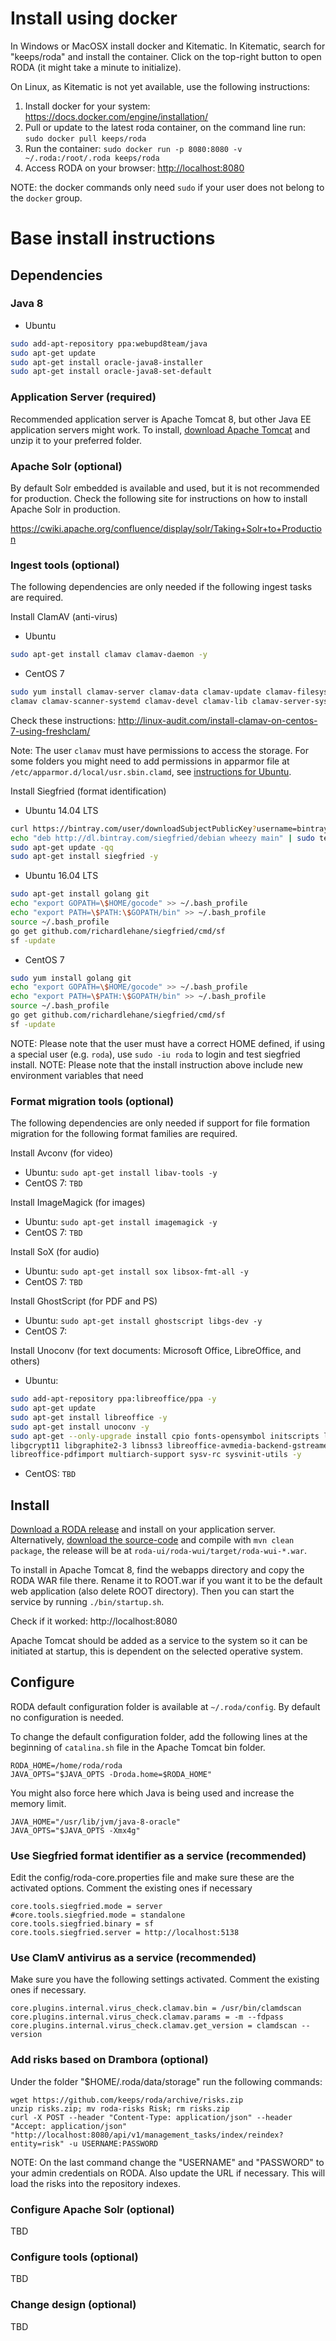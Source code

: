 # Install using docker

In Windows or MacOSX install docker and Kitematic. In Kitematic, search for "keeps/roda" and install the container. Click on the top-right button to open RODA (it might take a minute to initialize).

On Linux, as Kitematic is not yet available, use the following instructions:

1. Install docker for your system: https://docs.docker.com/engine/installation/
2. Pull or update to the latest roda container, on the command line run:  `sudo docker pull keeps/roda`
3. Run the container: `sudo docker run -p 8080:8080 -v ~/.roda:/root/.roda keeps/roda`
4. Access RODA on your browser: [http://localhost:8080](http://localhost:8080)

NOTE: the docker commands only need `sudo` if your user does not belong to the `docker` group.

# Base install instructions

## Dependencies


### Java 8

* Ubuntu
```bash
sudo add-apt-repository ppa:webupd8team/java
sudo apt-get update
sudo apt-get install oracle-java8-installer
sudo apt-get install oracle-java8-set-default
```

### Application Server (required)
Recommended application server is Apache Tomcat 8, but other Java EE application servers might work.
To install, [download Apache Tomcat](http://tomcat.apache.org/) and unzip it to your preferred folder.

### Apache Solr (optional)

By default Solr embedded is available and used, but it is not recommended for production.
Check the following site for instructions on how to install Apache Solr in production.

https://cwiki.apache.org/confluence/display/solr/Taking+Solr+to+Production


### Ingest tools (optional)
The following dependencies are only needed if the following ingest tasks are required.

Install ClamAV (anti-virus)
* Ubuntu
```bash
sudo apt-get install clamav clamav-daemon -y
```
* CentOS 7
```bash
sudo yum install clamav-server clamav-data clamav-update clamav-filesystem \
clamav clamav-scanner-systemd clamav-devel clamav-lib clamav-server-systemd
```
Check these instructions: http://linux-audit.com/install-clamav-on-centos-7-using-freshclam/

Note: The user `clamav` must have permissions to access the storage. For some folders you might need to add permissions in apparmor file  at `/etc/apparmor.d/local/usr.sbin.clamd`, see [instructions for Ubuntu](https://help.ubuntu.com/community/AppArmor#Profile_customization).

Install Siegfried (format identification)
* Ubuntu 14.04 LTS
```bash
curl https://bintray.com/user/downloadSubjectPublicKey?username=bintray | sudo apt-key add -
echo "deb http://dl.bintray.com/siegfried/debian wheezy main" | sudo tee -a /etc/apt/sources.list
sudo apt-get update -qq
sudo apt-get install siegfried -y
```

* Ubuntu 16.04 LTS
```bash
sudo apt-get install golang git
echo "export GOPATH=\$HOME/gocode" >> ~/.bash_profile
echo "export PATH=\$PATH:\$GOPATH/bin" >> ~/.bash_profile
source ~/.bash_profile
go get github.com/richardlehane/siegfried/cmd/sf
sf -update
```

* CentOS 7
```bash
sudo yum install golang git
echo "export GOPATH=\$HOME/gocode" >> ~/.bash_profile
echo "export PATH=\$PATH:\$GOPATH/bin" >> ~/.bash_profile
source ~/.bash_profile
go get github.com/richardlehane/siegfried/cmd/sf
sf -update
```

NOTE: Please note that the user must have a correct HOME defined, if using a special user (e.g. `roda`), use `sudo -iu roda` to login and test siegfried install.
NOTE: Please note that the install instruction above include new environment variables that need

### Format migration tools (optional)
The following dependencies are only needed if support for file formation migration for the following format families are required.

Install Avconv (for video)
- Ubuntu: `sudo apt-get install libav-tools -y`
- CentOS 7: `TBD`

Install ImageMagick (for images)
- Ubuntu: `sudo apt-get install imagemagick -y`
- CentOS 7: `TBD`

Install SoX (for audio)
- Ubuntu: `sudo apt-get install sox libsox-fmt-all -y`
- CentOS 7: `TBD`

Install GhostScript (for PDF and PS)
- Ubuntu: `sudo apt-get install ghostscript libgs-dev -y`
- CentOS 7:

Install Unoconv (for text documents: Microsoft Office, LibreOffice, and others)
* Ubuntu:
```bash
sudo add-apt-repository ppa:libreoffice/ppa -y
sudo apt-get update
sudo apt-get install libreoffice -y
sudo apt-get install unoconv -y
sudo apt-get --only-upgrade install cpio fonts-opensymbol initscripts libc6 \
libgcrypt11 libgraphite2-3 libnss3 libreoffice-avmedia-backend-gstreamer \
libreoffice-pdfimport multiarch-support sysv-rc sysvinit-utils -y
```
* CentOS: `TBD`

## Install

[Download a RODA release](https://github.com/keeps/roda/releases) and install on your application server. Alternatively, [download the source-code](https://github.com/keeps/roda) and compile with `mvn clean package`, the release will be at `roda-ui/roda-wui/target/roda-wui-*.war`.

To install in Apache Tomcat 8, find the webapps directory and copy the RODA WAR file there. Rename it to ROOT.war if you want it to be the default web application (also delete ROOT directory).
Then you can start the service by running `./bin/startup.sh`.

Check if it worked: http://localhost:8080

Apache Tomcat should be added as a service to the system so it can be initiated at startup, this is dependent on the selected operative system.

## Configure

RODA default configuration folder is available at `~/.roda/config`.
By default no configuration is needed.

To change the default configuration folder, add the following lines at the beginning of `catalina.sh` file in the Apache Tomcat bin folder.

```
RODA_HOME=/home/roda/roda
JAVA_OPTS="$JAVA_OPTS -Droda.home=$RODA_HOME"
```

You might also force here which Java is being used and increase the memory limit.
```
JAVA_HOME="/usr/lib/jvm/java-8-oracle"
JAVA_OPTS="$JAVA_OPTS -Xmx4g"
```

### Use Siegfried format identifier as a service (recommended)

Edit the config/roda-core.properties file and make sure these are the activated options. Comment the existing ones if necessary

```
core.tools.siegfried.mode = server
#core.tools.siegfried.mode = standalone
core.tools.siegfried.binary = sf
core.tools.siegfried.server = http://localhost:5138
```

### Use ClamV antivirus as a service (recommended)

Make sure you have the following settings activated. Comment the existing ones if necessary.

```
core.plugins.internal.virus_check.clamav.bin = /usr/bin/clamdscan
core.plugins.internal.virus_check.clamav.params = -m --fdpass
core.plugins.internal.virus_check.clamav.get_version = clamdscan --version
```

### Add risks based on Drambora (optional)


Under the folder "$HOME/.roda/data/storage" run the following commands:

```
wget https://github.com/keeps/roda/archive/risks.zip
unzip risks.zip; mv roda-risks Risk; rm risks.zip
curl -X POST --header "Content-Type: application/json" --header "Accept: application/json" "http://localhost:8080/api/v1/management_tasks/index/reindex?entity=risk" -u USERNAME:PASSWORD
```
NOTE: On the last command change the "USERNAME" and "PASSWORD" to your admin credentials on RODA. Also update the URL if necessary. This will load the risks into the repository indexes.

### Configure Apache Solr (optional)

TBD

### Configure tools (optional)

TBD

### Change design (optional)

TBD
